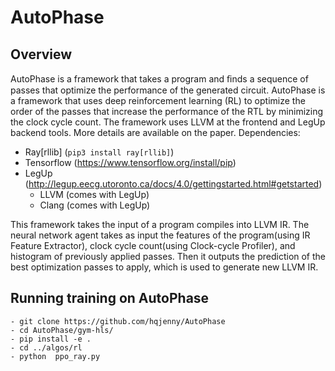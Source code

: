 # AutoPhase

## Overview 
AutoPhase is a framework that takes a program and ﬁnds a sequence of passes that optimize the performance of the generated circuit. 
AutoPhase is a framework that uses deep reinforcement learning (RL) to optimize the order of the passes that increase the performance of the RTL by minimizing the clock cycle count. The framework uses LLVM at the frontend and LegUp backend tools. More details are available on the paper. 
Dependencies:
- Ray[rllib] (`pip3 install ray[rllib]`) 
- Tensorflow (https://www.tensorflow.org/install/pip)
- LegUp (http://legup.eecg.utoronto.ca/docs/4.0/gettingstarted.html#getstarted)
  - LLVM (comes with LegUp)
  - Clang (comes with LegUp)

This framework takes the input of a program compiles into LLVM IR. The neural network agent takes as input the features of the program(using IR Feature Extractor), clock cycle count(using Clock-cycle Profiler), and histogram of previously applied passes. Then it outputs the prediction of the best optimization passes to apply, which is used to generate new LLVM IR.  

## Running training on AutoPhase

```
- git clone https://github.com/hqjenny/AutoPhase
- cd AutoPhase/gym-hls/
- pip install -e .
- cd ../algos/rl
- python  ppo_ray.py
```

